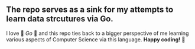 ## The repo serves as a sink for my attempts to learn data strcutures via Go.

I love :purple_heart: *Go* :purple_heart: and this repo ties back to a bigger perspective of me learning various aspects of Computer Science via this language.
**Happy coding!** :beers:
